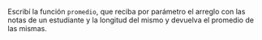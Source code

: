 Escribí la función `promedio`, que reciba por parámetro el arreglo con las notas de un estudiante y la longitud del mismo y devuelva el promedio de las mismas.